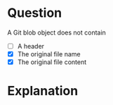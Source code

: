 # Question
A Git blob object does not contain
- [ ] A header
- [x] The original file name
- [x] The original file content

# Explanation
